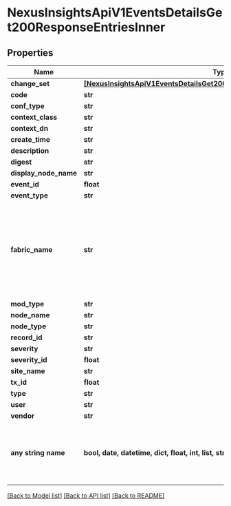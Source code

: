 # NexusInsightsApiV1EventsDetailsGet200ResponseEntriesInner


## Properties
Name | Type | Description | Notes
------------ | ------------- | ------------- | -------------
**change_set** | [**[NexusInsightsApiV1EventsDetailsGet200ResponseEntriesInnerChangeSetInner]**](NexusInsightsApiV1EventsDetailsGet200ResponseEntriesInnerChangeSetInner.md) |  | [optional] 
**code** | **str** |  | [optional] 
**conf_type** | **str** |  | [optional] 
**context_class** | **str** |  | [optional] 
**context_dn** | **str** |  | [optional] 
**create_time** | **str** |  | [optional] 
**description** | **str** |  | [optional] 
**digest** | **str** |  | [optional] 
**display_node_name** | **str** |  | [optional] 
**event_id** | **float** |  | [optional] 
**event_type** | **str** |  | [optional] 
**fabric_name** | **str** | This is a deprecated field and will be removed in a future release. Please use siteName field instead. | [optional] 
**mod_type** | **str** |  | [optional] 
**node_name** | **str** |  | [optional] 
**node_type** | **str** |  | [optional] 
**record_id** | **str** |  | [optional] 
**severity** | **str** |  | [optional] 
**severity_id** | **float** |  | [optional] 
**site_name** | **str** |  | [optional] 
**tx_id** | **float** |  | [optional] 
**type** | **str** |  | [optional] 
**user** | **str** |  | [optional] 
**vendor** | **str** |  | [optional] 
**any string name** | **bool, date, datetime, dict, float, int, list, str, none_type** | any string name can be used but the value must be the correct type | [optional]

[[Back to Model list]](../README.md#documentation-for-models) [[Back to API list]](../README.md#documentation-for-api-endpoints) [[Back to README]](../README.md)


